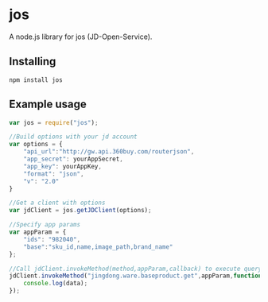 jos
=====

A node.js library for jos (JD-Open-Service).

Installing
----------

```
npm install jos
```

Example usage
-------------

```javascript
var jos = require("jos");

//Build options with your jd account
var options = {
	"api_url":"http://gw.api.360buy.com/routerjson",
	"app_secret": yourAppSecret,
	"app_key": yourAppKey,
	"format": "json",
	"v": "2.0"
}

//Get a client with options
var jdClient = jos.getJDClient(options);

//Specify app params
var appParam = {
	"ids": "982040",
	"base":"sku_id,name,image_path,brand_name"
};

//Call jdClient.invokeMethod(method,appParam,callback) to execute query.
jdClient.invokeMethod("jingdong.ware.baseproduct.get",appParam,function(data){
	console.log(data);
});

```


